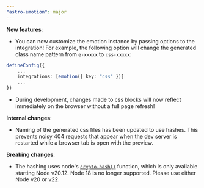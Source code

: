 ```yaml
---
"astro-emotion": major
---
```

**New features**:
- You can now customize the emotion instance by passing options to the integration! For example, the following option will change the generated class name pattern from `e-xxxxx` to `css-xxxxx`:
```ts
defineConfig({
    ...
    integrations: [emotion({ key: "css" })]
    ...
})
```
- During development, changes made to css blocks will now reflect immediately on the browser without a full page refresh!

**Internal changes**:
- Naming of the generated css files has been updated to use hashes. This prevents noisy 404 requests that appear when the dev server is restarted while a browser tab is open with the preview.

**Breaking changes**:
- The hashing uses node's [`crypto.hash()`](https://nodejs.org/api/crypto.html#cryptohashalgorithm-data-outputencoding) function, which is only available starting Node v20.12. Node 18 is no longer supported. Please use either Node v20 or v22.
